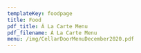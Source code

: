 ```yaml
---
templateKey: foodpage
title: Food
pdf_title: Á La Carte Menu
pdf_filename: Á La Carte Menu
menu: /img/CellarDoorMenuDecember2020.pdf
---
```


